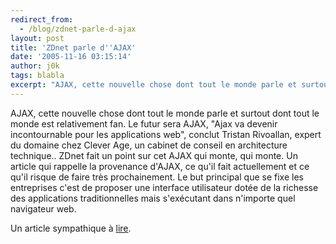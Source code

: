 ```yaml
---
redirect_from:
  - /blog/zdnet-parle-d-ajax
layout: post
title: 'ZDnet parle d''AJAX'
date: '2005-11-16 03:15:14'
author: j0k
tags: blabla
excerpt: "AJAX, cette nouvelle chose dont tout le monde parle et surtout dont tout le monde est relativement fan. Le futur sera AJAX, \"Ajax va devenir incontournable pour les applications web\", conclut Tristan Rivoallan, expert du domaine chez Clever Age, un cabinet de conseil en architecture technique..     \nZDnet fait un point sur cet AJAX qui monte, qui monte. Un      …"
---
```


AJAX, cette nouvelle chose dont tout le monde parle et surtout dont tout le monde est relativement fan. Le futur sera AJAX, "Ajax va devenir incontournable pour les applications web", conclut Tristan Rivoallan, expert du domaine chez Clever Age, un cabinet de conseil en architecture technique..
ZDnet fait un point sur cet AJAX qui monte, qui monte. Un article qui rappelle la provenance d'AJAX, ce qu'il fait actuellement et ce qu'il risque de faire très prochainement. Le but principal que se fixe les entreprises c'est de proposer une interface utilisateur dotée de la richesse des applications traditionnelles mais s'exécutant dans n'importe quel navigateur web.

Un article sympathique à [lire](http://www.zdnet.fr/entreprise/service-informatique/poste-client/0,50007192,39286339,00.htm).
